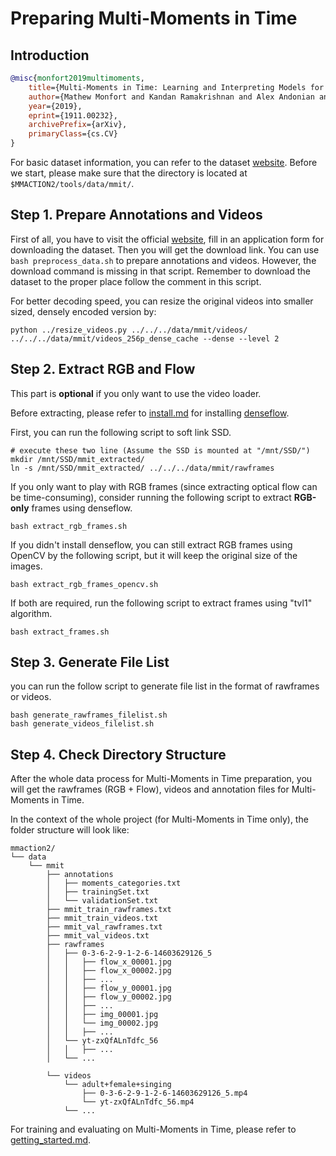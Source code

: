 # Preparing Multi-Moments in Time

## Introduction

<!-- [DATASET] -->

```BibTeX
@misc{monfort2019multimoments,
    title={Multi-Moments in Time: Learning and Interpreting Models for Multi-Action Video Understanding},
    author={Mathew Monfort and Kandan Ramakrishnan and Alex Andonian and Barry A McNamara and Alex Lascelles, Bowen Pan, Quanfu Fan, Dan Gutfreund, Rogerio Feris, Aude Oliva},
    year={2019},
    eprint={1911.00232},
    archivePrefix={arXiv},
    primaryClass={cs.CV}
}
```

For basic dataset information, you can refer to the dataset [website](http://moments.csail.mit.edu).
Before we start, please make sure that the directory is located at `$MMACTION2/tools/data/mmit/`.

## Step 1. Prepare Annotations and Videos

First of all, you have to visit the official [website](http://moments.csail.mit.edu/), fill in an application form for downloading the dataset. Then you will get the download link. You can use `bash preprocess_data.sh` to prepare annotations and videos. However, the download command is missing in that script. Remember to download the dataset to the proper place follow the comment in this script.

For better decoding speed, you can resize the original videos into smaller sized, densely encoded version by:

```
python ../resize_videos.py ../../../data/mmit/videos/ ../../../data/mmit/videos_256p_dense_cache --dense --level 2
```

## Step 2. Extract RGB and Flow

This part is **optional** if you only want to use the video loader.

Before extracting, please refer to [install.md](/docs/en/install.md) for installing [denseflow](https://github.com/open-mmlab/denseflow).

First, you can run the following script to soft link SSD.

```shell
# execute these two line (Assume the SSD is mounted at "/mnt/SSD/")
mkdir /mnt/SSD/mmit_extracted/
ln -s /mnt/SSD/mmit_extracted/ ../../../data/mmit/rawframes
```

If you only want to play with RGB frames (since extracting optical flow can be time-consuming), consider running the following script to extract **RGB-only** frames using denseflow.

```shell
bash extract_rgb_frames.sh
```

If you didn't install denseflow, you can still extract RGB frames using OpenCV by the following script, but it will keep the original size of the images.

```shell
bash extract_rgb_frames_opencv.sh
```

If both are required, run the following script to extract frames using "tvl1" algorithm.

```shell
bash extract_frames.sh
```

## Step 3. Generate File List

you can run the follow script to generate file list in the format of rawframes or videos.

```shell
bash generate_rawframes_filelist.sh
bash generate_videos_filelist.sh
```

## Step 4. Check Directory Structure

After the whole data process for Multi-Moments in Time preparation,
you will get the rawframes (RGB + Flow), videos and annotation files for Multi-Moments in Time.

In the context of the whole project (for Multi-Moments in Time only), the folder structure will look like:

```
mmaction2/
└── data
    └── mmit
        ├── annotations
        │   ├── moments_categories.txt
        │   ├── trainingSet.txt
        │   └── validationSet.txt
        ├── mmit_train_rawframes.txt
        ├── mmit_train_videos.txt
        ├── mmit_val_rawframes.txt
        ├── mmit_val_videos.txt
        ├── rawframes
        │   ├── 0-3-6-2-9-1-2-6-14603629126_5
        │   │   ├── flow_x_00001.jpg
        │   │   ├── flow_x_00002.jpg
        │   │   ├── ...
        │   │   ├── flow_y_00001.jpg
        │   │   ├── flow_y_00002.jpg
        │   │   ├── ...
        │   │   ├── img_00001.jpg
        │   │   └── img_00002.jpg
        │   │   ├── ...
        │   └── yt-zxQfALnTdfc_56
        │   │   ├── ...
        │   └── ...

        └── videos
            └── adult+female+singing
                ├── 0-3-6-2-9-1-2-6-14603629126_5.mp4
                └── yt-zxQfALnTdfc_56.mp4
            └── ...
```

For training and evaluating on Multi-Moments in Time, please refer to [getting_started.md](/docs/en/getting_started.md).
